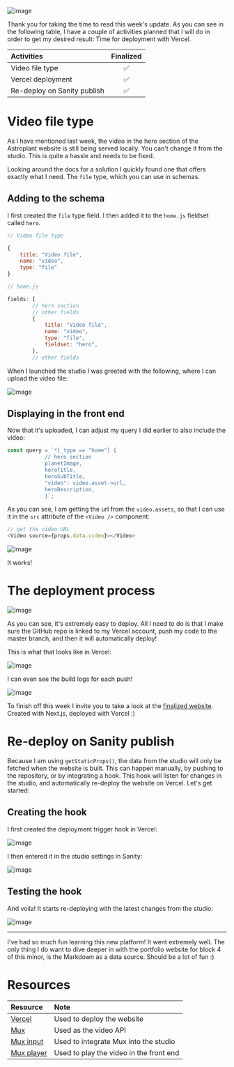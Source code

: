 ![image](https://raw.githubusercontent.com/Meet-Miles/astroplant/master/docs/images/week-15.png)

Thank you for taking the time to read this week's update. As you can see in the following table, I have a couple of activities planned that I will do in order to get my desired result: Time for deployment with Vercel.

| Activities                  | Finalized |
| :-------------------------- | :-------: |
| Video file type             |    ✅     |
| Vercel deployment           |    ✅     |
| Re-deploy on Sanity publish |    ✅     |

# Video file type

As I have mentioned last week, the video in the hero section of the Astroplant website is still being served locally. You can't change it from the studio. This is quite a hassle and needs to be fixed.

Looking around the docs for a solution I quickly found one that offers exactly what I need. The `file` type, which you can use in schemas.

## Adding to the schema

I first created the `file` type field. I then added it to the `home.js` fieldset called `hero`.

```javascript
// Video file type

{
    title: "Video file",
    name: "video",
    type: "file"
}
```

```javascript
// home.js

fields: [
        // hero section
        // other fields
        {
            title: "Video file",
            name: "video",
            type: "file",
            fieldset: "hero",
        },
        // other fields
```

When I launched the studio I was greeted with the following, where I can upload the video file:

![image](https://raw.githubusercontent.com/Meet-Miles/astroplant/master/docs/images/mux-api-greeting.jpg)

## Displaying in the front end

Now that it's uploaded, I can adjust my query I did earlier to also include the video:

```javascript
const query = `*[_type == "home"] {
            // hero section
            planetImage,
            heroTitle,
            heroSubTitle,
            "video": video.asset->url,
            heroDescription,
            }`;
```

As you can see, I am getting the url from the `video.assets`, so that I can use it in the `src` attribute of the `<Video />` component:

```javascript
// get the video URL
<Video source={props.data.video}></Video>
```

![image](https://raw.githubusercontent.com/Meet-Miles/astroplant/master/docs/images/video-proof.jpg)

It works!

# The deployment process

![image](https://raw.githubusercontent.com/Meet-Miles/astroplant/master/docs/images/deployment-process.jpg)

As you can see, it's extremely easy to deploy. All I need to do is that I make sure the GitHub repo is linked to my Vercel account, push my code to the master branch, and then it will automatically deploy!

This is what that looks like in Vercel:

![image](https://raw.githubusercontent.com/Meet-Miles/astroplant/master/docs/images/vercel1.jpg)

I can even see the build logs for each push!

![image](https://raw.githubusercontent.com/Meet-Miles/astroplant/master/docs/images/vercelbuild.jpg)

To finish off this week I invite you to take a look at the [finalized website](https://astroplant.now.sh/). Created with Next.js, deployed with Vercel :)

# Re-deploy on Sanity publish

Because I am using `getStaticProps()`, the data from the studio will only be fetched when the website is built. This can happen manually, by pushing to the repository, or by integrating a hook. This hook will listen for changes in the studio, and automatically re-deploy the website on Vercel. Let's get started:

## Creating the hook

I first created the deployment trigger hook in Vercel:

![image](https://raw.githubusercontent.com/Meet-Miles/astroplant/master/docs/images/deploy-hook-vercel.jpg)

I then entered it in the studio settings in Sanity:

![image](https://raw.githubusercontent.com/Meet-Miles/astroplant/master/docs/images/deploy-hook-sanity.jpg)

## Testing the hook

And voila! It starts re-deploying with the latest changes from the studio:

![image](https://raw.githubusercontent.com/Meet-Miles/astroplant/master/docs/images/deploying.jpg)

---

I've had so much fun learning this new platform! It went extremely well. The only thing I do want to dive deeper in with the portfolio website for block 4 of this minor, is the Markdown as a data source. Should be a lot of fun :)

# Resources

| Resource                                                           | Note                                    |
| :----------------------------------------------------------------- | :-------------------------------------- |
| [Vercel](https://vercel.com)                                       | Used to deploy the website              |
| [Mux](https://mux.com)                                             | Used as the video API                   |
| [Mux input](https://www.sanity.io/plugins/sanity-plugin-mux-input) | Used to integrate Mux into the studio   |
| [Mux player](https://github.com/sanity-io/sanity-mux-player)       | Used to play the video in the front end |
